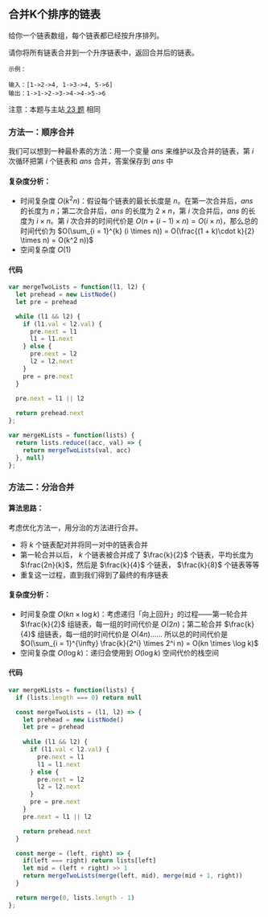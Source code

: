 ## 合并K个排序的链表
给你一个链表数组，每个链表都已经按升序排列。

请你将所有链表合并到一个升序链表中，返回合并后的链表。


```
示例：

输入：[1->2->4, 1->3->4, 5->6]
输出：1->1->2->3->4->4->5->6
```

注意：本题与主站[ 23 题](https://leetcode-cn.com/problems/merge-k-sorted-lists/) 相同

###  方法一：顺序合并
我们可以想到一种最朴素的方法：用一个变量 $ans$ 来维护以及合并的链表，第 $i$ 次循环把第 $i$ 个链表和 $ans$ 合并，答案保存到 $ans$ 中

#### 复杂度分析：
- 时间复杂度 $O(k^2 n)$：假设每个链表的最长长度是 $n$。在第一次合并后，$ans$ 的长度为 $n$；第二次合并后，$ans$ 的长度为 $2\times n$，第 $i$ 次合并后，$ans$ 的长度为 $i\times n$。第 $i$ 次合并的时间代价是 $O(n + (i - 1) \times n) = O(i \times n)$，那么总的时间代价为 $O(\sum_{i = 1}^{k} (i \times n)) = O(\frac{(1 + k)\cdot k}{2} \times n) = O(k^2 n))$
- 空间复杂度 $O(1)$

#### 代码
```JavaScript
var mergeTwoLists = function(l1, l2) {
  let prehead = new ListNode()
  let pre = prehead

  while (l1 && l2) {
    if (l1.val < l2.val) {
      pre.next = l1
      l1 = l1.next
    } else {
      pre.next = l2
      l2 = l2.next
    }
    pre = pre.next
  }

  pre.next = l1 || l2
  
  return prehead.next
};

var mergeKLists = function(lists) {
  return lists.reduce((acc, val) => {
    return mergeTwoLists(val, acc)
  }, null)
};
```

### 方法二：分治合并
#### 算法思路：
考虑优化方法一，用分治的方法进行合并。

- 将 $k$ 个链表配对并将同一对中的链表合并
- 第一轮合并以后， $k$ 个链表被合并成了 $\frac{k}{2}$ 个链表，平均长度为 $\frac{2n}{k}$，然后是 $\frac{k}{4}$ 个链表， $\frac{k}{8}$ 个链表等等
- 重复这一过程，直到我们得到了最终的有序链表

#### 复杂度分析：
- 时间复杂度 $O(kn \times \log k)$：考虑递归「向上回升」的过程——第一轮合并 $\frac{k}{2}$ 组链表，每一组的时间代价是 $O(2n)$；第二轮合并 $\frac{k}{4}$ 组链表，每一组的时间代价是 $O(4n)......$ 所以总的时间代价是 $O(\sum_{i = 1}^{\infty} \frac{k}{2^i} \times 2^i n) = O(kn \times \log k)$
- 空间复杂度 $O(\log k)$：递归会使用到 $O(\log k)$ 空间代价的栈空间

#### 代码
```JavaScript
var mergeKLists = function(lists) {
  if (lists.length === 0) return null

  const mergeTwoLists = (l1, l2) => {
    let prehead = new ListNode()
    let pre = prehead
    
    while (l1 && l2) {
      if (l1.val < l2.val) {
        pre.next = l1
        l1 = l1.next
      } else {
        pre.next = l2
        l2 = l2.next
      }
      pre = pre.next
    }
    pre.next = l1 || l2

    return prehead.next
  }

  const merge = (left, right) => {
    if(left === right) return lists[left]
    let mid = (left + right) >> 1
    return mergeTwoLists(merge(left, mid), merge(mid + 1, right))
  }

  return merge(0, lists.length - 1)
};
```

